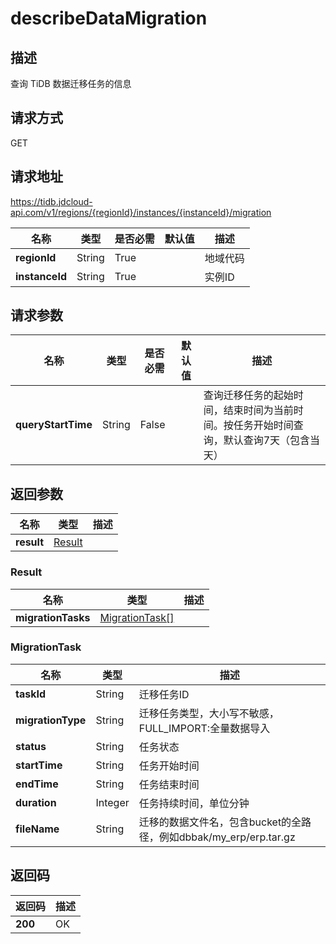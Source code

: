 # describeDataMigration


## 描述
查询 TiDB 数据迁移任务的信息

## 请求方式
GET

## 请求地址
https://tidb.jdcloud-api.com/v1/regions/{regionId}/instances/{instanceId}/migration

|名称|类型|是否必需|默认值|描述|
|---|---|---|---|---|
|**regionId**|String|True| |地域代码|
|**instanceId**|String|True| |实例ID|

## 请求参数
|名称|类型|是否必需|默认值|描述|
|---|---|---|---|---|
|**queryStartTime**|String|False| |查询迁移任务的起始时间，结束时间为当前时间。按任务开始时间查询，默认查询7天（包含当天）|


## 返回参数
|名称|类型|描述|
|---|---|---|
|**result**|[Result](describedatamigration#result)| |

### <div id="result">Result</div>
|名称|类型|描述|
|---|---|---|
|**migrationTasks**|[MigrationTask[]](describedatamigration#migrationtask)| |
### <div id="migrationtask">MigrationTask</div>
|名称|类型|描述|
|---|---|---|
|**taskId**|String|迁移任务ID|
|**migrationType**|String|迁移任务类型，大小写不敏感，FULL_IMPORT:全量数据导入|
|**status**|String|任务状态|
|**startTime**|String|任务开始时间|
|**endTime**|String|任务结束时间|
|**duration**|Integer|任务持续时间，单位分钟|
|**fileName**|String|迁移的数据文件名，包含bucket的全路径，例如dbbak/my_erp/erp.tar.gz|

## 返回码
|返回码|描述|
|---|---|
|**200**|OK|
